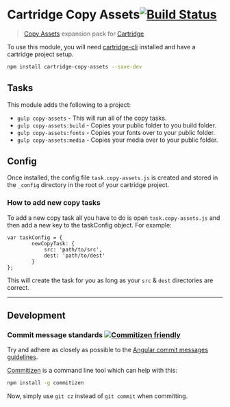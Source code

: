 # Cartridge Copy Assets[![Build Status](https://travis-ci.org/cartridge/cartridge-copy-assets.svg?branch=master)](https://travis-ci.org/cartridge/cartridge-copy-assets)

> [Copy Assets](https://github.com/cartridge/cartridge-copy-assets) expansion pack for  [Cartridge](https://github.com/cartridge/cartridge)


To use this module, you will need [cartridge-cli](https://github.com/cartridge/cartridge-cli) installed and have a cartridge project setup.

```sh
npm install cartridge-copy-assets --save-dev
```

## Tasks

This module adds the following to a project:

* `gulp copy-assets` - This will run all of the copy tasks.
* `gulp copy-assets:build` - Copies your public folder to you build folder.
* `gulp copy-assets:fonts` - Copies your fonts over to your public folder.
* `gulp copy-assets:media` - Copies your media over to your public folder.


## Config

Once installed, the config file `task.copy-assets.js` is created and stored in the `_config` directory in the root of your cartridge project.

### How to add new copy tasks
To add a new copy task all you have to do is open `task.copy-assets.js` and then add a new key to the taskConfig object. For example:

```
var taskConfig = {
		newCopyTask: {
			src: 'path/to/src',
			dest: 'path/to/dest'
		}
};
```

This will create the task for you as long as your `src` & `dest` directories are correct.

* * *

## Development
### Commit message standards [![Commitizen friendly](https://img.shields.io/badge/commitizen-friendly-brightgreen.svg)](http://commitizen.github.io/cz-cli/)
Try and adhere as closely as possible to the [Angular commit messages guidelines](https://github.com/angular/angular.js/blob/master/CONTRIBUTING.md#-git-commit-guidelines).

[Commitizen](https://github.com/commitizen/cz-cli) is a command line tool which can help with this:
```sh
npm install -g commitizen
```
Now, simply use `git cz` instead of `git commit` when committing.
